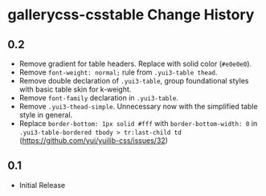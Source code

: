 gallerycss-csstable Change History
==================================

0.2
---

* Remove gradient for table headers. Replace with solid color (`#e0e0e0`).
* Remove `font-weight: normal;` rule from `.yui3-table thead`.
* Remove double declaration of `.yui3-table`, group foundational styles with basic table skin for k-weight.
* Remove `font-family` declaration in `.yui3-table`.
* Remove `.yui3-thead-simple`. Unnecessary now with the simplified table style in general.
* Replace `border-bottom: 1px solid #fff` with `border-bottom-width: 0` in `.yui3-table-bordered tbody > tr:last-child td` (https://github.com/yui/yuilib-css/issues/32)

0.1
---

* Initial Release
